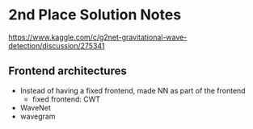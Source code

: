# 2nd Place Solution Notes

https://www.kaggle.com/c/g2net-gravitational-wave-detection/discussion/275341

## Frontend architectures

- Instead of having a fixed frontend, made NN as part of the frontend
  - fixed frontend: CWT
- WaveNet
- wavegram

